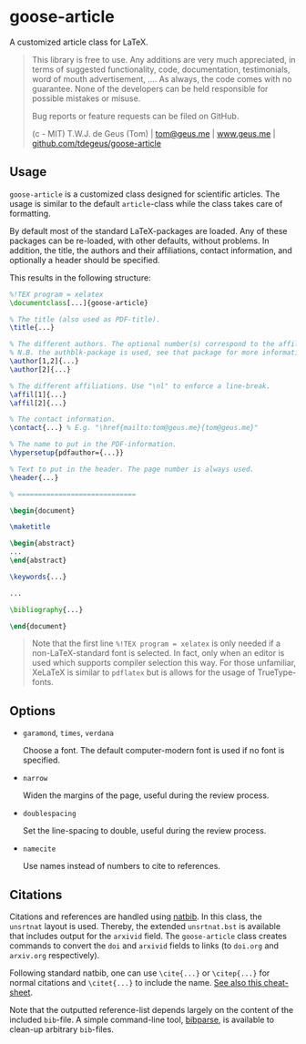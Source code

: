 # goose-article

A customized article class for LaTeX.

>   This library is free to use. Any additions are very much appreciated, in terms of suggested functionality, code, documentation, testimonials, word of mouth advertisement, .... As always, the code comes with no guarantee. None of the developers can be held responsible for possible mistakes or misuse.
>   
>   Bug reports or feature requests can be filed on GitHub.
>   
>   (c - MIT) T.W.J. de Geus (Tom) | tom@geus.me | www.geus.me | [github.com/tdegeus/goose-article](http://github.com/tdegeus/goose-article)


## Usage

`goose-article` is a customized class designed for scientific articles. The usage is similar to the default `article`-class while the class takes care of formatting.

By default most of the standard LaTeX-packages are loaded. Any of these packages can be re-loaded, with other defaults, without problems. In addition, the title, the authors and their affiliations, contact information, and optionally a header should be specified.

This results in the following structure:

```latex
%!TEX program = xelatex
\documentclass[...]{goose-article}

% The title (also used as PDF-title).
\title{...}

% The different authors. The optional number(s) correspond to the affiliations.
% N.B. the authblk-package is used, see that package for more information.
\author[1,2]{...}
\author[2]{...}

% The different affiliations. Use "\nl" to enforce a line-break.
\affil[1]{...}
\affil[2]{...}

% The contact information.
\contact{...} % E.g. "\href{mailto:tom@geus.me}{tom@geus.me}"

% The name to put in the PDF-information.
\hypersetup{pdfauthor={...}}

% Text to put in the header. The page number is always used.
\header{...}

% =============================

\begin{document}

\maketitle

\begin{abstract}
...
\end{abstract}

\keywords{...}

...

\bibliography{...}

\end{document}
```

>   Note that the first line `%!TEX program = xelatex` is only needed if a non-LaTeX-standard font is selected. In fact, only when an editor is used which supports compiler selection this way. For those unfamiliar, XeLaTeX is similar to `pdflatex` but is allows for the usage of TrueType-fonts.

## Options

*   `garamond`, `times`, `verdana`

    Choose a font. The default computer-modern font is used if no font is specified.

*   `narrow`

    Widen the margins of the page, useful during the review process.

*   `doublespacing`

    Set the line-spacing to double, useful during the review process.

*   `namecite`

    Use names instead of numbers to cite to references.

## Citations

Citations and references are handled using [natbib](http://ctan.org/pkg/natbib). In this class, the `unsrtnat` layout is used. Thereby, the extended `unsrtnat.bst` is available that includes output for the `arxivid` field. The `goose-article` class creates commands to convert the `doi` and `arxivid` fields to links (to `doi.org` and `arxiv.org` respectively).

Following standard natbib, one can use `\cite{...}` or `\citep{...}` for normal citations and `\citet{...}` to include the name. [See also this cheat-sheet](http://merkel.texture.rocks/Latex/natbib.php).

Note that the outputted reference-list depends largely on the content of the included `bib`-file. A simple command-line tool, [bibparse](https://github.com/tdegeus/bibparse), is available to clean-up arbitrary `bib`-files.
